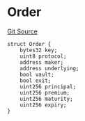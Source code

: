 # Order
[Git Source](https://github.com/Swivel-Finance/illuminate/blob/76b26ef748dc63cf89e3fa660df1bda262dcef15/src/mocks/Swivel.sol)


```solidity
struct Order {
    bytes32 key;
    uint8 protocol;
    address maker;
    address underlying;
    bool vault;
    bool exit;
    uint256 principal;
    uint256 premium;
    uint256 maturity;
    uint256 expiry;
}
```

